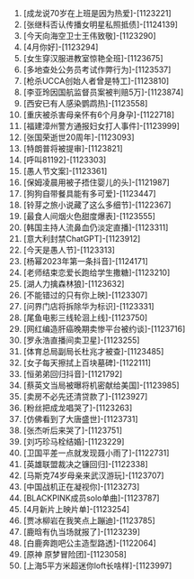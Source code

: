 
1. [成龙说70岁在上班是因为热爱]-[1123221]
1. [张继科否认传播女明星私照抵债]-[1124139]
1. [今天向海空卫士王伟致敬]-[1123290]
1. [4月你好]-[1123294]
1. [女生穿汉服进教室惊艳全班]-[1123675]
1. [多地查处公务员考试作弊行为]-[1123537]
1. [枪杀UCCA创始人者曾是特工]-[1123810]
1. [李亚玲因国航监督员案被判赔5万]-[1123874]
1. [西安已有人感染鹦鹉热]-[1123558]
1. [重庆被杀害母亲怀有6个月身孕]-[1122718]
1. [福建漳州警方通报妇女打人事件]-[1123999]
1. [张国荣逝世20周年]-[1123093]
1. [特朗普将被提审]-[1123821]
1. [呼叫81192]-[1123303]
1. [愚人节文案]-[1123361]
1. [保姆凌晨用被子捂住婴儿的头]-[1121987]
1. [狗狗自带餐具能有多可爱]-[1123447]
1. [铃芽之旅小说藏了这么多细节]-[1122367]
1. [最食人间烟火色甜度爆表]-[1123555]
1. [韩国主持人流鼻血仍淡定直播]-[1123311]
1. [意大利封禁ChatGPT]-[1123912]
1. [今天是愚人节]-[1123313]
1. [杨幂2023年第一条抖音]-[1124171]
1. [老师结束恋爱长跑给学生撒糖]-[1123210]
1. [湖人力擒森林狼]-[1123632]
1. [不能错过的只有你上映]-[1123307]
1. [问界门店将拆除华为标识]-[1123331]
1. [尾鱼电影三线轮洄上线]-[1123750]
1. [网红编造肝癌晚期卖惨平台被约谈]-[1123716]
1. [罗永浩直播间卖卫星]-[1123255]
1. [体育总局副局长杜兆才被查]-[1123485]
1. [女子每天擦拭上百块墓碑]-[1122111]
1. [恒弟弟回归抖音]-[1121792]
1. [蔡英文当局被曝将机密献给美国]-[1123985]
1. [卖房不必先还清贷款了]-[1123927]
1. [粉丝把成龙唱哭了]-[1123263]
1. [仿佛看到了大唐盛世]-[1123731]
1. [张杰听后来哭了]-[1123751]
1. [刘巧珍马栓结婚]-[1123229]
1. [卫国平差一点就发现聂小雨了]-[1122731]
1. [英雄联盟裁决之镰回归]-[1122338]
1. [马斯克74岁母亲来武汉游玩]-[1123707]
1. [中国战机正在凝视你]-[1123273]
1. [BLACKPINK成员solo单曲]-[1123787]
1. [4月新片上映片单]-[1123254]
1. [贾冰柳岩在我笑点上蹦迪]-[1123785]
1. [鹿晗有仇当场就报了]-[1123239]
1. [白鹿奔跑吧公主造型路透]-[1122064]
1. [原神 原梦冒险团]-[1123058]
1. [上海5平方米超迷你loft长啥样]-[1123997]